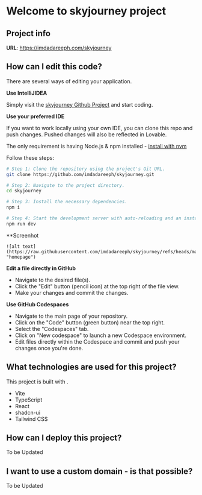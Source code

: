 # Welcome to skyjourney project

## Project info

**URL**: https://imdadareeph.com/skyjourney

## How can I edit this code?

There are several ways of editing your application.

**Use IntelliJIDEA**

Simply visit the [skyjourney Github Project](https://github.com/imdadareeph/skyjourney) and start coding.

**Use your preferred IDE**

If you want to work locally using your own IDE, you can clone this repo and push changes. Pushed changes will also be reflected in Lovable.

The only requirement is having Node.js & npm installed - [install with nvm](https://github.com/nvm-sh/nvm#installing-and-updating)

Follow these steps:

```sh
# Step 1: Clone the repository using the project's Git URL.
git clone https://github.com/imdadareeph/skyjourney.git

# Step 2: Navigate to the project directory.
cd skyjourney

# Step 3: Install the necessary dependencies.
npm i

# Step 4: Start the development server with auto-reloading and an instant preview.
npm run dev
```

**Screenhot
```
![alt text](https://raw.githubusercontent.com/imdadareeph/skyjourney/refs/heads/main/public/homepage.png "homepage")

```

**Edit a file directly in GitHub**

- Navigate to the desired file(s).
- Click the "Edit" button (pencil icon) at the top right of the file view.
- Make your changes and commit the changes.

**Use GitHub Codespaces**

- Navigate to the main page of your repository.
- Click on the "Code" button (green button) near the top right.
- Select the "Codespaces" tab.
- Click on "New codespace" to launch a new Codespace environment.
- Edit files directly within the Codespace and commit and push your changes once you're done.

## What technologies are used for this project?

This project is built with .

- Vite
- TypeScript
- React
- shadcn-ui
- Tailwind CSS

## How can I deploy this project?

To be Updated

## I want to use a custom domain - is that possible?

To be Updated
